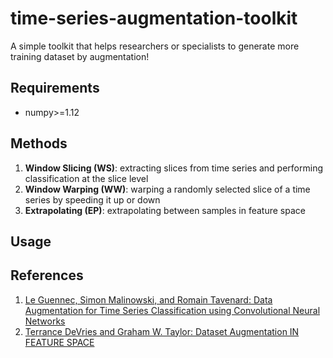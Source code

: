 # time-series-augmentation-toolkit
A simple toolkit that helps researchers or specialists to generate more training dataset by augmentation!

## Requirements
  - numpy>=1.12
    
## Methods
  1. **Window Slicing (WS)**: extracting slices from time series and performing classification at the slice level
  2. **Window Warping (WW)**: warping a randomly selected slice of a time series by speeding it up or down
  3. **Extrapolating (EP)**: extrapolating between samples in feature space
    
## Usage
    
    
## References
  1. [Le Guennec, Simon Malinowski, and Romain Tavenard: Data Augmentation for Time Series Classification using Convolutional Neural Networks](https://aaltd16.irisa.fr/files/2016/08/AALTD16_paper_9.pdf)
  2. [Terrance DeVries and Graham W. Taylor: Dataset Augmentation IN FEATURE SPACE]()